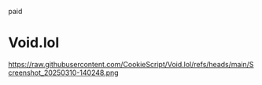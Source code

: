 paid
# Void.lol
https://raw.githubusercontent.com/CookieScript/Void.lol/refs/heads/main/Screenshot_20250310-140248.png
